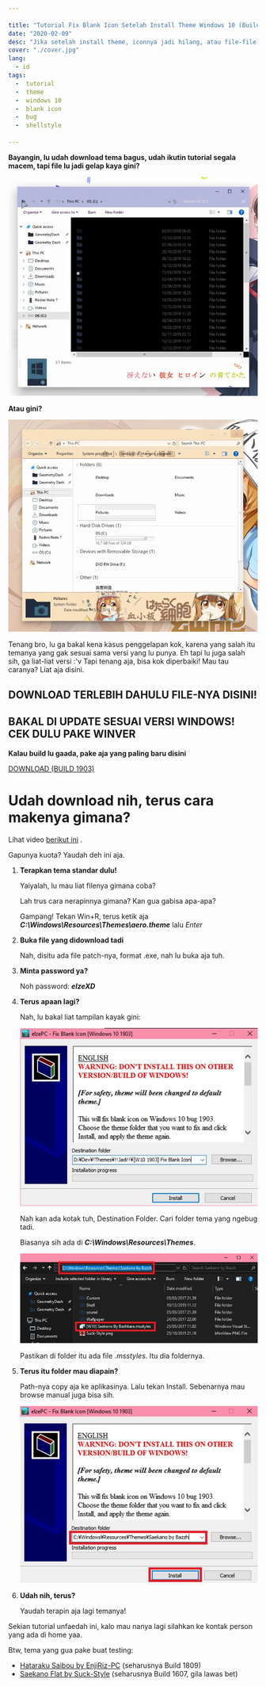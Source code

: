 ```yaml
---

title: "Tutorial Fix Blank Icon Setelah Install Theme Windows 10 (Build 1903 and up)"
date: "2020-02-09"
desc: "Jika setelah install theme, iconnya jadi hilang, atau file-file anda jadi gelap hitam, mungkin ini akan membantu."
cover: "./cover.jpg"
lang:
  - id
tags:
  -  tutorial
  -  theme
  -  windows 10
  -  blank icon
  -  bug
  -  shellstyle

---
```


**Bayangin, lu udah download tema bagus, udah ikutin tutorial segala macem, tapi file lu jadi gelap kaya gini?**

![bug1](./buggelap.jpg)

**Atau gini?**

![bug2](./bugblank.jpg)

Tenang bro, lu ga bakal kena kasus penggelapan kok, karena yang salah itu temanya yang gak sesuai sama versi yang lu punya.
Eh tapi lu juga salah sih, ga liat-liat versi :'v
Tapi tenang aja, bisa kok diperbaiki! Mau tau caranya? Liat aja disini.

## DOWNLOAD TERLEBIH DAHULU FILE-NYA DISINI!
## BAKAL DI UPDATE SESUAI VERSI WINDOWS! CEK DULU PAKE WINVER

**Kalau build lu gaada, pake aja yang paling baru disini**

<a href="http://bit.ly/2HYS9iJ" class="btn"><span class="name">DOWNLOAD (BUILD 1903)</span></a>

# Udah download nih, terus cara makenya gimana?

Lihat video [berikut ini](https://youtu.be/AL3ZKjA0W94) .

Gapunya kuota? Yaudah deh ini aja.


1. **Terapkan tema standar dulu!**

   Yaiyalah, lu mau liat filenya gimana coba?

   Lah trus cara nerapinnya gimana? Kan gua gabisa apa-apa?
   
   Gampang! Tekan Win+R, terus ketik aja ***C:\Windows\Resources\Themes\aero.theme*** lalu *Enter*

2. **Buka file yang didownload tadi**

   Nah, disitu ada file patch-nya, format .exe, nah lu buka aja tuh.

3. **Minta password ya?**

   Noh password: ***elzeXD***

4. **Terus apaan lagi?**

   Nah, lu bakal liat tampilan kayak gini:

   ![step](./interface.jpg)
	  
   Nah kan ada kotak tuh, Destination Folder. Cari folder tema yang ngebug tadi.
   
   Biasanya sih ada di ***C:\Windows\Resources\Themes***. 
   
   ![step](./folder-bug.jpg)
   
   Pastikan di folder itu ada file *.msstyles*. Itu dia foldernya.

5. **Terus itu folder mau diapain?**

   Path-nya copy aja ke aplikasinya. Lalu tekan Install. Sebenarnya mau browse manual juga bisa sih.
   
   ![step](./copyinterface.jpg)

6. **Udah nih, terus?**

   Yaudah terapin aja lagi temanya!
   

Sekian tutorial unfaedah ini, kalo mau nanya lagi silahkan ke kontak person yang ada di home yaa.

Btw, tema yang gua pake buat testing:

- [Hataraku Saibou by EnjiRiz-PC](http://bit.ly/37V4sa9) (seharusnya Build 1809)
- [Saekano Flat by Suck-Style](http://bit.ly/37V4sa9) (seharusnya Build 1607, gila lawas bet)
